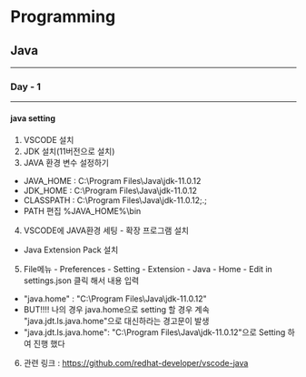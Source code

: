 # Programming
## Java
---
### Day - 1
---
#### java setting
1. VSCODE 설치
2. JDK 설치(11버전으로 설치)
3. JAVA 환경 변수 설정하기
- JAVA_HOME : C:\Program Files\Java\jdk-11.0.12
- JDK_HOME : C:\Program Files\Java\jdk-11.0.12
- CLASSPATH : C:\Program Files\Java\jdk-11.0.12\;.;
- PATH 편집 %JAVA_HOME%\bin
4. VSCODE에 JAVA환경 세팅 - 확장 프로그램 설치
- Java Extension Pack 설치
5. File메뉴 - Preferences - Setting - Extension - Java - Home - Edit in settings.json 클릭 해서 내용 입력
- "java.home" : "C:\\Program Files\\Java\\jdk-11.0.12"
- BUT!!!! 나의 경우 java.home으로 setting 할 경우 계속 "java.jdt.ls.java.home"으로 대신하라는 경고문이 발생
- "java.jdt.ls.java.home": "C:\\Program Files\\Java\\jdk-11.0.12"으로 Setting 하여 진행 했다
6. 관련 링크 : https://github.com/redhat-developer/vscode-java 
